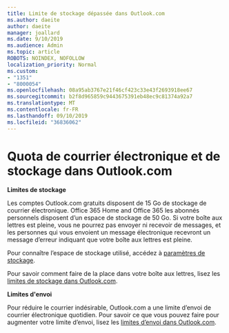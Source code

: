 ```yaml
---
title: Limite de stockage dépassée dans Outlook.com
ms.author: daeite
author: daeite
manager: joallard
ms.date: 9/10/2019
ms.audience: Admin
ms.topic: article
ROBOTS: NOINDEX, NOFOLLOW
localization_priority: Normal
ms.custom:
- "1351"
- "8000054"
ms.openlocfilehash: 08a95ab3767e21f46cf423c33e43f2693918ee67
ms.sourcegitcommit: b2f8d965859c9443675391eb48ec9c81374a92a7
ms.translationtype: MT
ms.contentlocale: fr-FR
ms.lasthandoff: 09/10/2019
ms.locfileid: "36836062"
---
```

# <a name="email-and-storage-quota-in-outlookcom"></a>Quota de courrier électronique et de stockage dans Outlook.com

**Limites de stockage**

Les comptes Outlook.com gratuits disposent de 15 Go de stockage de courrier électronique. Office 365 Home and Office 365 les abonnés personnels disposent d’un espace de stockage de 50 Go. Si votre boîte aux lettres est pleine, vous ne pourrez pas envoyer ni recevoir de messages, et les personnes qui vous envoient un message électronique recevront un message d’erreur indiquant que votre boîte aux lettres est pleine.

Pour connaître l’espace de stockage utilisé, accédez à [paramètres de stockage](https://outlook.live.com/mail/options/general/storage).

Pour savoir comment faire de la place dans votre boîte aux lettres, lisez les [limites de stockage dans Outlook.com](https://support.office.com/article/7ac99134-69e5-4619-ac0b-2d313bba5e9e).

**Limites d'envoi**

Pour réduire le courrier indésirable, Outlook.com a une limite d’envoi de courrier électronique quotidien. Pour savoir ce que vous pouvez faire pour augmenter votre limite d’envoi, lisez les [limites d’envoi dans Outlook.com](https://support.office.com/article/279ee200-594c-40f0-9ec8-bb6af7735c2e).